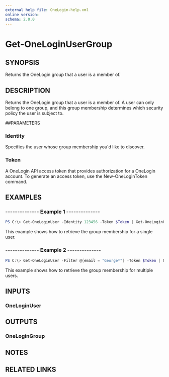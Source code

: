 ```yaml
---
external help file: OneLogin-help.xml
online version: 
schema: 2.0.0
---
```


# Get-OneLoginUserGroup

## SYNOPSIS
Returns the OneLogin group that a user is a member of.

## DESCRIPTION
Returns the OneLogin group that a user is a member of. A user can only belong to one group, and this group membership determines which security policy the user is subject to.

##PARAMETERS
### Identity
Specifies the user whose group membership you'd like to discover.

### Token
A OneLogin API access token that provides authorization for a OneLogin account. To generate an access token, use the New-OneLoginToken command.

## EXAMPLES
### --------------  Example 1  --------------

```powershell
PS C:\> Get-OneLoginUser -Identity 123456 -Token $Token | Get-OneLoginUserGroup -Token $Token
```

This example shows how to retrieve the group membership for a single user.

### --------------  Example 2  --------------
```powershell
PS C:\> Get-OneLoginUser -Filter @{email = "George*"} -Token $Token | Get-OneLoginUserGroup -Token $Token
```

This example shows how to retrieve the group membership for multiple users.

## INPUTS
### OneLoginUser

## OUTPUTS
### OneLoginGroup

## NOTES

## RELATED LINKS
